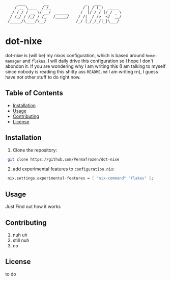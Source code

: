 ```ascii
     ____        __                _   ___         
    / __ \____  / /_              / | / (_)  _____ 
   / / / / __ \/ __/  ______     /  |/ / / |/_/ _ \
  / /_/ / /_/ / /_   /_____/    / /|  / />  </  __/
 /_____/\____/\__/             /_/ |_/_/_/|_|\___/ 
```

# dot-nixe
dot-nixe is (will be) my nixos configuration, which is based around `home-manager` and `flakes`. I will daily drive this configuration so I hope I don't abondon it. If you are wondering why I am writing this (I am talking to myself since nobody is reading this shitty ass `README.md` I am writing rn), I guess have not other stuff to do right now.

## Table of Contents
- [Installation](#installation)
- [Usage](#usage)
- [Contributing](#contributing)
- [License](#license)

## Installation
1. Clone the repository:
```bash
 git clone https://github.com/Permafrozen/dot-nixe
```

2. add experimental features to `configuration.nix`:
```nix
 nix.settings.experimental-features = [ "nix-command" "flakes" ];
 ```

## Usage
Just Find out how it works

## Contributing
1. nuh uh
2. still nuh
3. no

## License
to do
